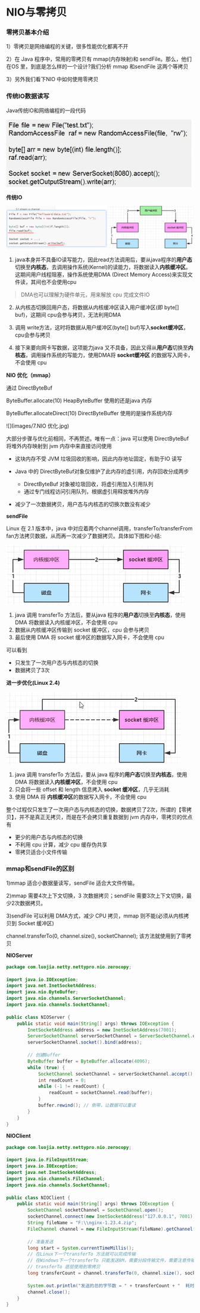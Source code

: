 # NIO与零拷贝

### 零拷贝基本介绍

1）零拷贝是网络编程的关键，很多性能优化都离不开

2）在 Java 程序中，常用的零拷贝有 mmap(内存映射)和 sendFile。那么，他们在OS 里，到底是怎么样的一个设计?我们分析 mmap 和sendFile 这两个等拷贝

3）另外我们看下NIO 中如何使用零拷贝

### 传统IO数据读写

Java传统IO和网络编程的一段代码

![](images/3.传统IO和网络编程.png)

**传统IO**

![image-20240402225920237](images/4.传统IO.png)

1. java本身并不具备IO读写能力，因此read方法调用后，要从java程序的**用户态**切换至**内核态**，去调用操作系统(Kernel)的读能力，将数据读入**内核缓冲区**。这期间用户线程阻塞，操作系统使用DMA (Direct Memory Access)来实现文件读，其间也不会使用cpu

> DMA也可以理解为硬件单元，用来解放 cpu 完成文件IO

2. 从内核态切换回用户态，将数据从内核缓冲区读入用户缓冲区(即 byte[] buf)，这期间 cpu会参与拷贝，无法利用DMA

3. 调用 write方法，这时将数据从用户缓冲区(byte[] buf)写入**socket缓冲区**，cpu会参与拷贝

4. 接下来要向网卡写数据，这项能力java 又不具备，因此又得从**用户态**切换至**内核态**，调用操作系统的写能力，使用DMA将 **socket缓冲区** 的数据写入网卡，不会使用 cpu

**NIO 优化（mmap）**

通过 DirectByteBuf

ByteBuffer.allocate(10)  HeapByteBuffer 使用的还是java 内存

ByteBuffer.allocateDirect(10) DirectByteBuffer 使用的是操作系统内存

![](images/7.NIO 优化.jpg)

大部分步骤与优化前相同，不再赘述。唯有一点：java 可以使用 DirectByteBuf 将堆外内存映射到 jvm 内存中来直接访问使用

- 这块内存不受 JVM 垃圾回收的影响，因此内存地址固定，有助于IO 读写

- Java 中的 DirectByteBuf对象仅维护了此内存的虚引用，内存回收分成两步 
  - DirectByteBuf 对象被垃圾回收，将虚引用加入引用队列
  - 通过专门线程访问引用队列，根据虚引用释放堆外内存

- 减少了一次数据拷贝，用户态与内核态的切换次数没有减少

**sendFile**

Linux 在 2.1 版本中，java 中对应着两个channel调用，transferTo/transferFrom fan方法拷贝数据，从而再一次减少了数据拷贝。具体如下图和小结:

![](images/8.进一步优化.jpg)

1. java 调用 transferTo 方法后，要从java 程序的**用户态**切换至**内核态**，使用 DMA 将数据读入内核缓冲区，不会使用 cpu
2. 数据从内核缓冲区传输到 socket 缓冲区，cpu 会参与拷贝
3. 最后使用 DMA 将 socket 缓冲区的数据写入网卡，不会使用 cpu

可以看到

- 只发生了一次用户态与内核态的切换
- 数据拷贝了3次

**进一步优化(Linux 2.4)**

![](images/9.再一次优化.jpg)

1. java 调用 transferTo 方法后，要从 java 程序的**用户态**切换至**内核态**，使用 DMA 将数据读入**内核缓冲区**，不会使用 cpu
2. 只会将一些 offset 和 length 信息拷入 **socket 缓冲区**，几乎无消耗
3. 使用 DMA 将 **内核缓冲区**的数据写入网卡，不会使用 cpu

整个过程仅只发生了一次用户态与内核态的切换，数据拷贝了2次，所谓的【零拷贝】，并不是真正无拷贝，而是在不会拷贝重复数据到 jvm 内存中，零拷贝的优点有

- 更少的用户态与内核态的切换
- 不利用 cpu 计算，减少 cpu 缓存伪共享
- 零拷贝适合小文件传输

### mmap和sendFile的区别

1)mmap 适合小数据量读写，sendFile 适合大文件传输。

2)mmap 需要4次上下文切换，3 次数据拷贝；sendFile 需要3次上下文切换，最少2次数据拷贝。

3)sendFile 可以利用 DMA方式，减少 CPU 拷贝，mmap 则不能(必须从内核拷贝到 Socket 缓冲区)

channel.transferTo(0, channel.size(), socketChannel); 该方法就使用到了零拷贝

**NIOServer**

```java
package com.luojia.netty.nettypro.nio.zerocopy;

import java.io.IOException;
import java.net.InetSocketAddress;
import java.nio.ByteBuffer;
import java.nio.channels.ServerSocketChannel;
import java.nio.channels.SocketChannel;

public class NIOServer {
    public static void main(String[] args) throws IOException {
        InetSocketAddress address = new InetSocketAddress(7001);
        ServerSocketChannel serverSocketChannel = ServerSocketChannel.open();
        serverSocketChannel.socket().bind(address);

        // 创建Buffer
        ByteBuffer buffer = ByteBuffer.allocate(4096);
        while (true) {
            SocketChannel socketChannel = serverSocketChannel.accept();
            int readCount = 0;
            while (-1 != readCount) {
                readCount = socketChannel.read(buffer);
            }
            buffer.rewind(); // 倒带，让数据可以重读
        }
    }
}
```

**NIOClient**

```java
package com.luojia.netty.nettypro.nio.zerocopy;

import java.io.FileInputStream;
import java.io.IOException;
import java.net.InetSocketAddress;
import java.nio.channels.FileChannel;
import java.nio.channels.SocketChannel;

public class NIOClient {
    public static void main(String[] args) throws IOException {
        SocketChannel socketChannel = SocketChannel.open();
        socketChannel.connect(new InetSocketAddress("127.0.0.1", 7001));
        String fileName = "F:\\nginx-1.23.4.zip";
        FileChannel channel = new FileInputStream(fileName).getChannel();
        
        // 准备发送
        long start = System.currentTimeMillis();
        // 在Linux下一个transferTo 方法就可以完成传输
        // 在Windows下一个transferTo 只能发送8M，需要分段传输文件，需要注意传输的位置
        // transferTo 底层使用到零拷贝
        long transferCount = channel.transferTo(0, channel.size(), socketChannel);

        System.out.println("发送的总的字节数 = " + transferCount + "  耗时：" + (System.currentTimeMillis() - start));
        channel.close();
    }
}
```

